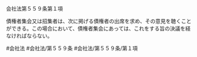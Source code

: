 会社法第５５９条第１項

債権者集会又は招集者は、次に掲げる債権者の出席を求め、その意見を聴くことができる。この場合において、債権者集会にあっては、これをする旨の決議を経なければならない。

#会社法
#会社法/第５５９条
#会社法/第５５９条/第１項
